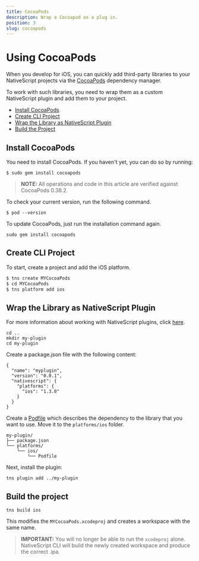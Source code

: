 ```yaml
---
title: CocoaPods
description: Wrap a Cocoapod as a plug in.
position: 3
slug: cocoapods
---
```


# Using CocoaPods

When you develop for iOS, you can quickly add third-party libraries to your NativeScript projects via the [CocoaPods](https://cocoapods.org/) dependency manager.

To work with such libraries, you need to wrap them as a custom NativeScript plugin and add them to your project.

 * [Install CocoaPods](#install-cocoapods)
 * [Create CLI Project](#create-cli-project)
 * [Wrap the Library as NativeScript Plugin](#wrap-the-library-as-nativescript-plugin)
 * [Build the Project](#build-the-project)

## Install CocoaPods
You need to install CocoaPods. If you haven't yet, you can do so by running:

```
$ sudo gem install cocoapods
```
> **NOTE:** All operations and code in this article are verified against CocoaPods 0.38.2.

To check your current version, run the following command.

```
$ pod --version
```

To update CocoaPods, just run the installation command again.

```
sudo gem install cocoapods
```

## Create CLI Project
To start, create a project and add the iOS platform.

```bash
$ tns create MYCocoaPods
$ cd MYCocoaPods
$ tns platform add ios
```

## Wrap the Library as NativeScript Plugin

For more information about working with NativeScript plugins, click [here](PLUGINS.md).

```
cd ..
mkdir my-plugin
cd my-plugin
```

Create a package.json file with the following content:

```
{
  "name": "myplugin",
  "version": "0.0.1",
  "nativescript": {
    "platforms": {
      "ios": "1.3.0"
    }
  }
}
```

Create a [Podfile](https://guides.cocoapods.org/syntax/podfile.html) which describes the dependency to the library that you want to use. Move it to the `platforms/ios` folder.

```
my-plugin/
├── package.json
└── platforms/
    └── ios/
        └── Podfile
```

Next, install the plugin:

```
tns plugin add ../my-plugin
```

## Build the project

```
tns build ios
```

This modifies the `MYCocoaPods.xcodeproj` and creates a workspace with the same name.

> **IMPORTANT:** You will no longer be able to run the `xcodeproj` alone. NativeScript CLI will build the newly created workspace and produce the correct .ipa.